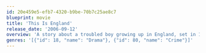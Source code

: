 ```yaml
---
id: 20e459e5-efb7-4320-b9be-70b7c25ae8c7
blueprint: movie
title: 'This Is England'
release_date: '2006-09-12'
overview: 'A story about a troubled boy growing up in England, set in 1983. He comes across a few skinheads on his way home from school, after a fight. They become his new best friends even like family. Based on experiences of director Shane Meadows.'
genres: '[{"id": 18, "name": "Drama"}, {"id": 80, "name": "Crime"}]'
---
```

